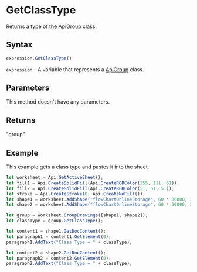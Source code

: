 # GetClassType

Returns a type of the ApiGroup class.

## Syntax

```javascript
expression.GetClassType();
```

`expression` - A variable that represents a [ApiGroup](../ApiGroup.md) class.

## Parameters

This method doesn't have any parameters.

## Returns

"group"

## Example

This example gets a class type and pastes it into the sheet.

```javascript editor-
let worksheet = Api.GetActiveSheet();
let fill1 = Api.CreateSolidFill(Api.CreateRGBColor(255, 111, 61));
let fill2 = Api.CreateSolidFill(Api.CreateRGBColor(51, 51, 51));
let stroke = Api.CreateStroke(0, Api.CreateNoFill());
let shape1 = worksheet.AddShape("flowChartOnlineStorage", 60 * 36000, 35 * 36000, fill1, stroke, 0, 2 * 36000, 0, 3 * 36000);
let shape2 = worksheet.AddShape("flowChartOnlineStorage", 60 * 36000, 35 * 36000, fill2, stroke, 0, 15 * 36000, 0, 30 * 36000);

let group = worksheet.GroupDrawings([shape1, shape2]);
let classType = group.GetClassType();

let content1 = shape1.GetDocContent();
let paragraph1 = content1.GetElement(0);
paragraph1.AddText("Class Type = " + classType);

let content2 = shape2.GetDocContent();
let paragraph2 = content2.GetElement(0);
paragraph2.AddText("Class Type = " + classType);

```
